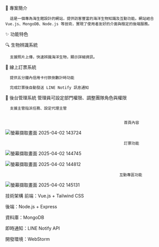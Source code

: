 📜 專案簡介

      這是一個專為海生館設計的網站，提供訪客豐富的海洋生物知識及互動功能。網站結合 Vue.js、MongoDB、Node.js 等技術，實現了使用者友好的介面與穩定的後端服務。

✨ 功能特色

🔍 生物辨識系統

      支援照片上傳，快速辨識海洋生物，顯示詳細資訊。

🎫 線上訂票系統

      提供五分鐘內信用卡付款倒數計時功能

      完成訂票後自動發送 LINE Notify 訊息通知

🔧 後台管理系統
      管理員可設定部門權限、調整團隊角色與權限

      支援主管指派任務、設定代理主管


                                                        首頁內容
![螢幕擷取畫面 2025-04-02 143724](https://github.com/user-attachments/assets/6fd5edf2-01bc-41ae-8d55-e573b8429aa6)

                                                        訂票功能

![螢幕擷取畫面 2025-04-02 144745](https://github.com/user-attachments/assets/5c5f8a96-8f3a-4fe3-979e-5bf373f2aa9f)

![螢幕擷取畫面 2025-04-02 144812](https://github.com/user-attachments/assets/f38f3d14-6629-4425-bf3b-b81b93e871b2)

                                                      互動專區功能
![螢幕擷取畫面 2025-04-02 145131](https://github.com/user-attachments/assets/6d19cf50-ecd9-4147-baa1-5a1c37f335c8)


技術架構
前端：Vue.js + Tailwind CSS

後端：Node.js + Express

資料庫：MongoDB

即時通知：LINE Notify API

開發環境：WebStorm
